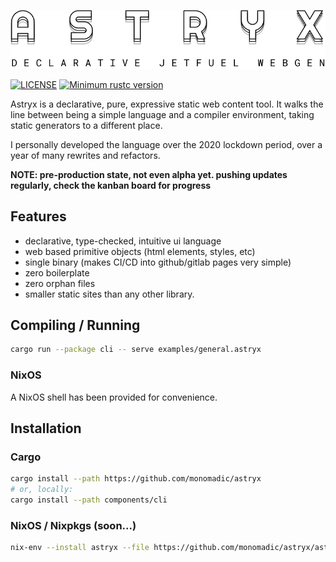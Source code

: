 <p align="center"><img src="https://raw.githubusercontent.com/monomadic/astryx/master/assets/logo.svg" /></p>

[![LICENSE](https://img.shields.io/badge/license-MIT-blue.svg)](LICENSE)
[![Minimum rustc version](https://img.shields.io/badge/rustc-1.42.0+-green.svg)](#rust-version-requirements)

Astryx is a declarative, pure, expressive static web content tool. It walks the line
between being a simple language and a compiler environment, taking static generators
to a different place.

I personally developed the language over the 2020 lockdown period, over a year of many
rewrites and refactors.

__NOTE: pre-production state, not even alpha yet. pushing updates regularly, check the kanban board for progress__

## Features
* declarative, type-checked, intuitive ui language
* web based primitive objects (html elements, styles, etc)
* single binary (makes CI/CD into github/gitlab pages very simple)
* zero boilerplate
* zero orphan files
* smaller static sites than any other library.

## Compiling / Running

``` bash
cargo run --package cli -- serve examples/general.astryx
```

### NixOS

A NixOS shell has been provided for convenience.

## Installation

### Cargo

``` bash
cargo install --path https://github.com/monomadic/astryx
# or, locally:
cargo install --path components/cli
```

### NixOS / Nixpkgs (soon...)

``` bash
nix-env --install astryx --file https://github.com/monomadic/astryx/astryx.nix
```
